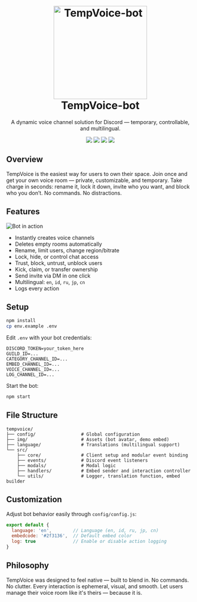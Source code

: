 <h1 align="center">
  <br>
  <a href="https://github.com/jevenchy"><img src="img/bot_avatar.png" width="250" height="250" alt="TempVoice-bot"></a>
  <br>
  TempVoice-bot
  <br>
</h1>

<p align="center">A dynamic voice channel solution for Discord — temporary, controllable, and multilingual.</p>

<p align="center">
  <img src="https://img.shields.io/badge/lang-JavaScript-yellow" />
  <img src="https://img.shields.io/badge/multilingual-yes-green" />
  <img src="https://img.shields.io/badge/version-v1.0.0-blue" />
  <img src="https://img.shields.io/badge/Jevenchy-black" />
</p>

## Overview

TempVoice is the easiest way for users to own their space.
Join once and get your own voice room — private, customizable, and temporary. Take charge in seconds: rename it, lock it down, invite who you want, and block who you don’t. No commands. No distractions.

## Features

![Bot in action](img/bot_example.gif)

- Instantly creates voice channels
- Deletes empty rooms automatically
- Rename, limit users, change region/bitrate
- Lock, hide, or control chat access
- Trust, block, untrust, unblock users
- Kick, claim, or transfer ownership
- Send invite via DM in one click
- Multilingual: `en`, `id`, `ru`, `jp`, `cn`
- Logs every action

## Setup

```bash
npm install
cp env.example .env
```

Edit `.env` with your bot credentials:

```env
DISCORD_TOKEN=your_token_here
GUILD_ID=...
CATEGORY_CHANNEL_ID=...
EMBED_CHANNEL_ID=...
VOICE_CHANNEL_ID=...
LOG_CHANNEL_ID=...
```

Start the bot:

```bash
npm start
```

## File Structure

```
tempvoice/
├── config/                 # Global configuration
├── img/                    # Assets (bot avatar, demo embed)
├── language/               # Translations (multilingual support)
└── src/
    ├── core/               # Client setup and modular event binding
    ├── events/             # Discord event listeners
    ├── modals/             # Modal logic
    ├── handlers/           # Embed sender and interaction controller
    └── utils/              # Logger, translation function, embed builder
```

## Customization

Adjust bot behavior easily through `config/config.js`:

```js
export default {
  language: 'en',        // Language (en, id, ru, jp, cn)
  embedcode: '#2f3136',  // Default embed color
  log: true              // Enable or disable action logging
}
```

## Philosophy

TempVoice was designed to feel native — built to blend in. No commands. No clutter. Every interaction is ephemeral, visual, and smooth. Let users manage their voice room like it's theirs — because it is.